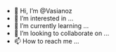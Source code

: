 - 👋 Hi, I’m @Vasianoz
- 👀 I’m interested in ...
- 🌱 I’m currently learning ...
- 💞️ I’m looking to collaborate on ...
- 📫 How to reach me ...

<!---
Vasianoz/Vasianoz is a ✨ special ✨ repository because its `README.md` (this file) appears on your GitHub profile.
You can click the Preview link to take a look at your changes.
--->
